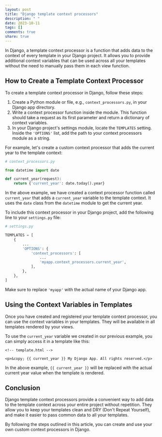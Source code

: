 ```yaml
---
layout: post
title: "Django template context processors"
description: " "
date: 2023-10-11
tags: []
comments: true
share: true
---
```


In Django, a template context processor is a function that adds data to the context of every template in your Django project. It allows you to provide additional context variables that can be used across all your templates without the need to manually pass them in each view function.

## How to Create a Template Context Processor

To create a template context processor in Django, follow these steps:

1. Create a Python module or file, e.g., `context_processors.py`, in your Django app directory.
2. Write a context processor function inside the module. This function should take a request as its first parameter and return a dictionary of context variables.
3. In your Django project's settings module, locate the `TEMPLATES` setting. Inside the `'OPTIONS'` list, add the path to your context processors module as a string.

For example, let's create a custom context processor that adds the current year to the template context:

```python
# context_processors.py

from datetime import date

def current_year(request):
    return {'current_year': date.today().year}
```

In the above example, we have created a context processor function called `current_year` that adds a `current_year` variable to the template context. It uses the `date` class from the `datetime` module to get the current year.

To include this context processor in your Django project, add the following line to your `settings.py` file:

```python
# settings.py

TEMPLATES = [
    {
        ...
        'OPTIONS': {
            'context_processors': [
                ...
                'myapp.context_processors.current_year',
            ],
        },
    },
]
```

Make sure to replace `'myapp'` with the actual name of your Django app.

## Using the Context Variables in Templates

Once you have created and registered your template context processor, you can use the context variables in your templates. They will be available in all templates rendered by your views.

To use the `current_year` variable we created in our previous example, you can simply access it in a template like this:

```django
<!-- template.html -->

<p>&copy; {{ current_year }} My Django App. All rights reserved.</p>
```

In the above example, `{{ current_year }}` will be replaced with the actual current year value when the template is rendered.

## Conclusion

Django template context processors provide a convenient way to add data to the template context across your entire project without repetition. They allow you to keep your templates clean and DRY (Don't Repeat Yourself), and make it easier to pass common data to all your templates.

By following the steps outlined in this article, you can create and use your own custom context processors in Django.